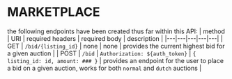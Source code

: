 # MARKETPLACE
the following endpoints have been created thus far within this API:
| method | URI | required headers | required body | description |
|---|---|---|---|---|
| GET | `/bid/{listing_id}` | none | none | provides the current highest bid for a given auction |
| POST | `/bid` | ```Authorization: ${auth_token}``` | ```{ listing_id: id, amount: ### }``` | provides an endpoint for the user to place a bid on a given auction, works for both `normal` and `dutch` auctions |
